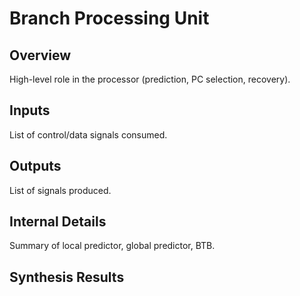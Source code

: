 # Branch Processing Unit

## Overview
High-level role in the processor (prediction, PC selection, recovery).

## Inputs
List of control/data signals consumed.

## Outputs
List of signals produced.

## Internal Details
Summary of local predictor, global predictor, BTB.

## Synthesis Results